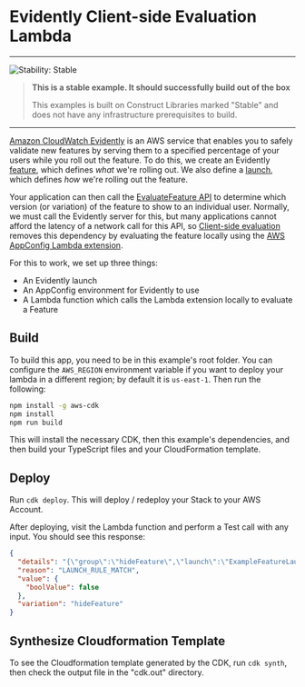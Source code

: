 # Evidently Client-side Evaluation Lambda
<!--BEGIN STABILITY BANNER-->
---

![Stability: Stable](https://img.shields.io/badge/stability-Stable-success.svg?style=for-the-badge)

> **This is a stable example. It should successfully build out of the box**
>
> This examples is built on Construct Libraries marked "Stable" and does not have any infrastructure prerequisites to build.

---
<!--END STABILITY BANNER-->

[Amazon CloudWatch Evidently](https://docs.aws.amazon.com/AmazonCloudWatch/latest/monitoring/CloudWatch-Evidently.html)
is an AWS service that enables you to safely validate new features by serving them to a specified percentage of your users while you roll out the feature.
To do this, we create an Evidently [feature](https://docs.aws.amazon.com/cloudwatchevidently/latest/APIReference/API_CreateFeature.html),
which defines *what* we're rolling out. We also define a [launch](https://docs.aws.amazon.com/cloudwatchevidently/latest/APIReference/API_CreateLaunch.html),
which defines *how* we're rolling out the feature.

Your application can then call the [EvaluateFeature API](https://docs.aws.amazon.com/cloudwatchevidently/latest/APIReference/API_EvaluateFeature.html)
to determine which version (or variation) of the feature to show to an individual user.
Normally, we must call the Evidently server for this, but many applications cannot afford the latency of a network call for this API,
so [Client-side evaluation](https://docs.aws.amazon.com/AmazonCloudWatch/latest/monitoring/CloudWatch-Evidently-client-side-evaluation.html)
removes this dependency by evaluating the feature locally using the [AWS AppConfig Lambda extension](https://docs.aws.amazon.com/appconfig/latest/userguide/appconfig-integration-lambda-extensions.html).

For this to work, we set up three things:

- An Evidently launch
- An AppConfig environment for Evidently to use
- A Lambda function which calls the Lambda extension locally to evaluate a Feature


## Build

To build this app, you need to be in this example's root folder.
You can configure the `AWS_REGION` environment variable if you want to deploy your lambda in a different region;
by default it is `us-east-1`. Then run the following:

```bash
npm install -g aws-cdk
npm install
npm run build
```

This will install the necessary CDK, then this example's dependencies, and then build your TypeScript files and your CloudFormation template.

## Deploy

Run `cdk deploy`. This will deploy / redeploy your Stack to your AWS Account.

After deploying, visit the Lambda function and perform a Test call with any input. You should see this response:
```json
{
  "details": "{\"group\":\"hideFeature\",\"launch\":\"ExampleFeatureLaunch\"}",
  "reason": "LAUNCH_RULE_MATCH",
  "value": {
    "boolValue": false
  },
  "variation": "hideFeature"
}
```

## Synthesize Cloudformation Template

To see the Cloudformation template generated by the CDK, run `cdk synth`, then check the output file in the "cdk.out" directory.
